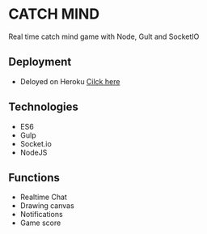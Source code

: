 # CATCH MIND

Real time catch mind game with Node, Gult and SocketIO

## Deployment

- Deloyed on Heroku <a href="https://fierce-escarpment-14808.herokuapp.com/"> Cilck here</a>

## Technologies
  - ES6
  - Gulp
  - Socket.io
  - NodeJS

## Functions
- Realtime Chat
- Drawing canvas
- Notifications
- Game score